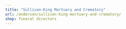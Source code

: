 ```yaml
---
title: "Sullivan-King Mortuary and Crematory"
url: /anderson/sullivan-king-mortuary-and-crematory/
shop: funeral directors
---
```

